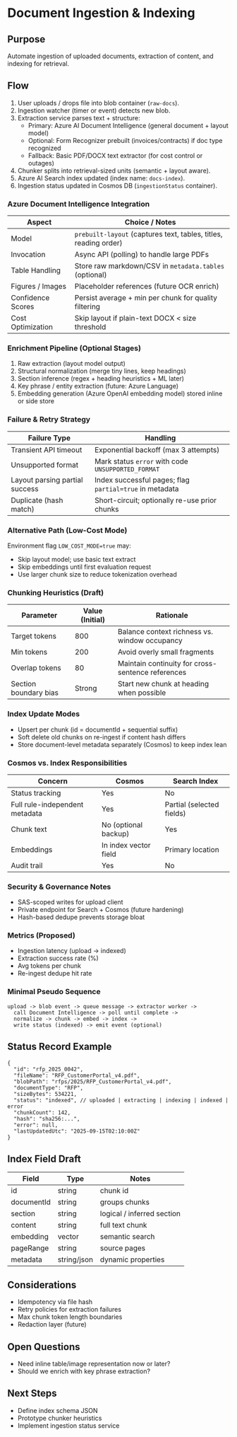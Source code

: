 # Document Ingestion & Indexing

## Purpose
Automate ingestion of uploaded documents, extraction of content, and indexing for retrieval.

## Flow
1. User uploads / drops file into blob container (`raw-docs`).
2. Ingestion watcher (timer or event) detects new blob.
3. Extraction service parses text + structure:
   - Primary: Azure AI Document Intelligence (general document + layout model)
   - Optional: Form Recognizer prebuilt (invoices/contracts) if doc type recognized
   - Fallback: Basic PDF/DOCX text extractor (for cost control or outages)
4. Chunker splits into retrieval-sized units (semantic + layout aware).
5. Azure AI Search index updated (index name: `docs-index`).
6. Ingestion status updated in Cosmos DB (`ingestionStatus` container).

### Azure Document Intelligence Integration
| Aspect | Choice / Notes |
|--------|----------------|
| Model | `prebuilt-layout` (captures text, tables, titles, reading order) |
| Invocation | Async API (polling) to handle large PDFs |
| Table Handling | Store raw markdown/CSV in `metadata.tables` (optional) |
| Figures / Images | Placeholder references (future OCR enrich) |
| Confidence Scores | Persist average + min per chunk for quality filtering |
| Cost Optimization | Skip layout if plain-text DOCX < size threshold |

### Enrichment Pipeline (Optional Stages)
1. Raw extraction (layout model output)
2. Structural normalization (merge tiny lines, keep headings)
3. Section inference (regex + heading heuristics + ML later)
4. Key phrase / entity extraction (future: Azure Language)
5. Embedding generation (Azure OpenAI embedding model) stored inline or side store

### Failure & Retry Strategy
| Failure Type | Handling |
|--------------|----------|
| Transient API timeout | Exponential backoff (max 3 attempts) |
| Unsupported format | Mark status `error` with code `UNSUPPORTED_FORMAT` |
| Layout parsing partial success | Index successful pages; flag `partial=true` in metadata |
| Duplicate (hash match) | Short-circuit; optionally re-use prior chunks |

### Alternative Path (Low-Cost Mode)
Environment flag `LOW_COST_MODE=true` may:
- Skip layout model; use basic text extract
- Skip embeddings until first evaluation request
- Use larger chunk size to reduce tokenization overhead

### Chunking Heuristics (Draft)
| Parameter | Value (Initial) | Rationale |
|-----------|-----------------|-----------|
| Target tokens | 800 | Balance context richness vs. window occupancy |
| Min tokens | 200 | Avoid overly small fragments |
| Overlap tokens | 80 | Maintain continuity for cross-sentence references |
| Section boundary bias | Strong | Start new chunk at heading when possible |

### Index Update Modes
- Upsert per chunk (id = documentId + sequential suffix)
- Soft delete old chunks on re-ingest if content hash differs
- Store document-level metadata separately (Cosmos) to keep index lean

### Cosmos vs. Index Responsibilities
| Concern | Cosmos | Search Index |
|---------|--------|--------------|
| Status tracking | Yes | No |
| Full rule-independent metadata | Yes | Partial (selected fields) |
| Chunk text | No (optional backup) | Yes |
| Embeddings | In index vector field | Primary location |
| Audit trail | Yes | No |

### Security & Governance Notes
- SAS-scoped writes for upload client
- Private endpoint for Search + Cosmos (future hardening)
- Hash-based dedupe prevents storage bloat

### Metrics (Proposed)
- Ingestion latency (upload -> indexed)
- Extraction success rate (%)
- Avg tokens per chunk
- Re-ingest dedupe hit rate

### Minimal Pseudo Sequence
```
upload -> blob event -> queue message -> extractor worker ->
  call Document Intelligence -> poll until complete ->
  normalize -> chunk -> embed -> index ->
  write status (indexed) -> emit event (optional)
```

## Status Record Example
```jsonc
{
  "id": "rfp_2025_0042",
  "fileName": "RFP_CustomerPortal_v4.pdf",
  "blobPath": "rfps/2025/RFP_CustomerPortal_v4.pdf",
  "documentType": "RFP",
  "sizeBytes": 534221,
  "status": "indexed", // uploaded | extracting | indexing | indexed | error
  "chunkCount": 142,
  "hash": "sha256:...",
  "error": null,
  "lastUpdatedUtc": "2025-09-15T02:10:00Z"
}
```

## Index Field Draft
| Field | Type | Notes |
|-------|------|-------|
| id | string | chunk id |
| documentId | string | groups chunks |
| section | string | logical / inferred section |
| content | string | full text chunk |
| embedding | vector | semantic search |
| pageRange | string | source pages |
| metadata | string/json | dynamic properties |

## Considerations
- Idempotency via file hash
- Retry policies for extraction failures
- Max chunk token length boundaries
- Redaction layer (future)

## Open Questions
- Need inline table/image representation now or later?
- Should we enrich with key phrase extraction?

## Next Steps
- Define index schema JSON
- Prototype chunker heuristics
- Implement ingestion status service
